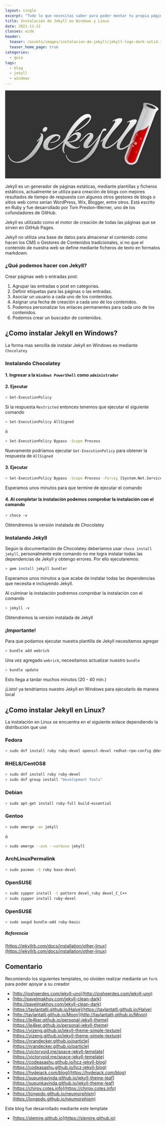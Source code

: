 ```yaml
---
layout: single
excerpt: "Todo lo que necesitas saber para poder montar tu propia página web gracias a Jekyll de forma local y con Github Pages montarlo directamente para que el mundo lo vea, junto con el certificado SSL/TLS que te proporciona GitHub Pages"
title: Instalación de Jekyll en Windows y Linux
date: 2021-11-21
classes: wide
header:
  teaser: /assets/images/instalacion-de-jekyll/jekyll-logo-dark-solid.jpg
  teaser_home_page: true
categories:
  - guia
tags:
  - blog  
  - jekyll
  - windows
---
```

![](/assets/images/instalacion-de-jekyll/jekyll-logo-dark-solid.jpg)

Jekyll es un generador de páginas estáticas, mediante plantillas y ficheros estáticos, actualmente se utiliza para creación de blogs con mejores resultados de tiempo de respuesta con algunos otros gestores de blogs o sitios web como serian WordPress, Wix, Blogger, entre otros. Está escrito en Ruby y fue desarrollado por Tom Preston-Werner, uno de los cofundadores de GitHub.

Jekyll es utilizado como el motor de creación de todas las páginas que se sirven en GitHub Pages.

Jekyll no utiliza una base de datos para almacenar el contenido como hacen los CMS o Gestores de Contenidos tradicionales, si no que el contenido de nuestra web se define mediante ficheros de texto en formatos markdown.

### ¿Qué podemos hacer con Jekyll?

Crear páginas web o entradas post:
1. Agrupar las entradas o post en categorias.
2. Definir etiquetas para las páginas o las entradas.
3. Asociar un usuario a cada uno de los contenidos.
4. Asignar una fecha de creación a cada uno de los contenidos.
5. Podemos personalizar los enlaces permanentes para cada uno de los contenidos.
6. Podemos crear un buscador de contenidos.

## ¿Como instalar Jekyll en Windows?

La forma mas sencilla de instalar Jekyll en Windows es mediante `Chocolatey`

### Instalando Chocolatey
#### 1. Ingresar a la `Windows PowerShell` como `administrador`
#### 2. Ejecutar 
```bash
> Get-ExecutionPolicy
```
Si la respuesta `Restricted` entonces tenemos que ejecutar el siguiente comando

```bash
> Set-ExecutionPolicy AllSigned
```
ó
```bash
> Set-ExecutionPolicy Bypass -Scope Process
```
Nuevamente podríamos ejecutar `Get-ExecutionPolicy` para obtener la respuesta de `AllSigned`

#### 3. Ejecutar
```bash
> Set-ExecutionPolicy Bypass -Scope Process -Force; [System.Net.ServicePointManager]::SecurityProtocol = [System.Net.ServicePointManager]::SecurityProtocol -bor 3072; iex ((New-Object System.Net.WebClient).DownloadString('https://community.chocolatey.org/install.ps1'))
```

Esperamos unos minutos para que termine de ejecutar el comando

#### 4. Al completar la instalación podemos comprobar la instalación con el comando 
```bash
> choco -v
```
Obtendremos la versión instalada de Chocolatey

### Instalando Jekyll
Según la documentación de Chocolatey deberiamos usar `choco install jekyll`, personalmente este comando no me logra instalar todas las dependencias de Jekyll y obtengo errores. Por ello ejecutaremos:
```bash
> gem install jekyll bundler 
```
Esperamos unos minutos a que acabe de instalar todas las dependencias que necesita e incluyendo Jekyll.

Al culminar la instalación podremos comprobar la instalación con el comando 
```bash
> jekyll -v
```
Obtendremos la versión instalada de Jekyll

### ¡Importante!
Para que podamos ejecutar nuestra plantilla de Jekyll necesitamos agregar
```bash
> bundle add webrick
```
Una vez agregado `webrick`, necesitamos actualizar nuestro `bundle`
```bash
> bundle update
```
Esto llega a tardar muchos minutos (20 - 40 min.)

¡Listo! ya tendriamos nuestro Jekyll en Windows para ejecutarlo de manera local

## ¿Como instalar Jekyll en Linux?
La instalación en Linux se encuentra en el siguiente enlace dependiendo la distribución que use 

### Fedora
```bash
> sudo dnf install ruby ruby-devel openssl-devel redhat-rpm-config @development-tools
```
### RHEL8/CentOS8
```bash
> sudo dnf install ruby ruby-devel
> sudo dnf group install "Development Tools"
```
### Debian
```bash
> sudo apt-get install ruby-full build-essential
```
### Gentoo
```bash
> sudo emerge -av jekyll
```
ó
```bash
> sudo emerge --ask --verbose jekyll
```
### ArchLinuxPermalink
```bash
> sudo pacman -S ruby base-devel
```
### OpenSUSE
```bash
> sudo zypper install -t pattern devel_ruby devel_C_C++
> sudo zypper install ruby-devel
```
### OpenSUSE
```bash
> sudo swupd bundle-add ruby-basic
```

##### Referencia 
[https://jekyllrb.com/docs/installation/other-linux](https://jekyllrb.com/docs/installation/other-linux)

## Comentario

Recomiendo los siguientes templates, no olviden realizar mediante un `fork` para poder apoyar a su creador
* [http://joshgerdes.com/jekyll-uno](http://joshgerdes.com/jekyll-uno)
* [http://pavelmakhov.com/jekyll-clean-dark](http://pavelmakhov.com/jekyll-clean-dark)
* [https://taylantatli.github.io/Halve](https://taylantatli.github.io/Halve)
* [http://taylantatli.github.io/Moon](http://taylantatli.github.io/Moon)
* [https://le4ker.github.io/personal-jekyll-theme](https://le4ker.github.io/personal-jekyll-theme)
* [https://yizeng.github.io/jekyll-theme-simple-texture](https://yizeng.github.io/jekyll-theme-simple-texture)
* [https://nrandecker.github.io/particle](https://nrandecker.github.io/particle)
* [https://victorvoid.me/space-jekyll-template](https://victorvoid.me/space-jekyll-template)
* [https://codeasashu.github.io/hcz-jekyll-blog](https://codeasashu.github.io/hcz-jekyll-blog)
* [https://hydejack.com/blog](https://hydejack.com/blog)
* [https://supunkavinda.github.io/jekyll-theme-leaf](https://supunkavinda.github.io/jekyll-theme-leaf)
* [https://chirpy.cotes.info](https://chirpy.cotes.info)
* [https://longpdo.github.io/neumorphism](https://longpdo.github.io/neumorphism)

Este blog fue desarrollado mediante este template
* [https://slemire.github.io](https://slemire.github.io)